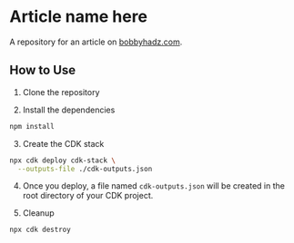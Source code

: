 # Article name here

A repository for an article on
[bobbyhadz.com](https://bobbyhadz.com/blog/aws-cdk-outputs-file).

## How to Use

1. Clone the repository

2. Install the dependencies

```bash
npm install
```

3. Create the CDK stack

```bash
npx cdk deploy cdk-stack \
  --outputs-file ./cdk-outputs.json
```

4. Once you deploy, a file named `cdk-outputs.json` will be created in the root
   directory of your CDK project.

5. Cleanup

```bash
npx cdk destroy
```
